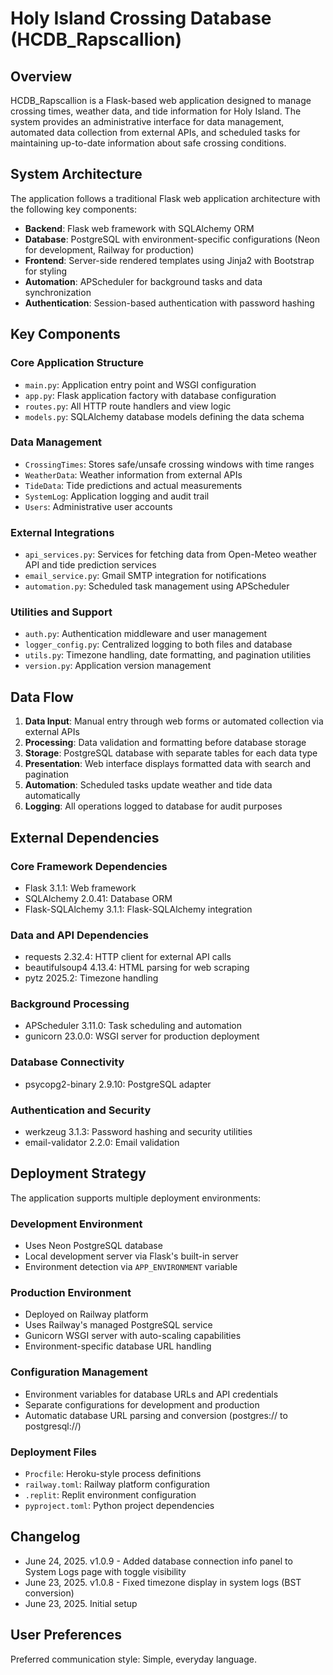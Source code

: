# Holy Island Crossing Database (HCDB_Rapscallion)

## Overview

HCDB_Rapscallion is a Flask-based web application designed to manage crossing times, weather data, and tide information for Holy Island. The system provides an administrative interface for data management, automated data collection from external APIs, and scheduled tasks for maintaining up-to-date information about safe crossing conditions.

## System Architecture

The application follows a traditional Flask web application architecture with the following key components:

- **Backend**: Flask web framework with SQLAlchemy ORM
- **Database**: PostgreSQL with environment-specific configurations (Neon for development, Railway for production)
- **Frontend**: Server-side rendered templates using Jinja2 with Bootstrap for styling
- **Automation**: APScheduler for background tasks and data synchronization
- **Authentication**: Session-based authentication with password hashing

## Key Components

### Core Application Structure
- `main.py`: Application entry point and WSGI configuration
- `app.py`: Flask application factory with database configuration
- `routes.py`: All HTTP route handlers and view logic
- `models.py`: SQLAlchemy database models defining the data schema

### Data Management
- `CrossingTimes`: Stores safe/unsafe crossing windows with time ranges
- `WeatherData`: Weather information from external APIs
- `TideData`: Tide predictions and actual measurements
- `SystemLog`: Application logging and audit trail
- `Users`: Administrative user accounts

### External Integrations
- `api_services.py`: Services for fetching data from Open-Meteo weather API and tide prediction services
- `email_service.py`: Gmail SMTP integration for notifications
- `automation.py`: Scheduled task management using APScheduler

### Utilities and Support
- `auth.py`: Authentication middleware and user management
- `logger_config.py`: Centralized logging to both files and database
- `utils.py`: Timezone handling, date formatting, and pagination utilities
- `version.py`: Application version management

## Data Flow

1. **Data Input**: Manual entry through web forms or automated collection via external APIs
2. **Processing**: Data validation and formatting before database storage
3. **Storage**: PostgreSQL database with separate tables for each data type
4. **Presentation**: Web interface displays formatted data with search and pagination
5. **Automation**: Scheduled tasks update weather and tide data automatically
6. **Logging**: All operations logged to database for audit purposes

## External Dependencies

### Core Framework Dependencies
- Flask 3.1.1: Web framework
- SQLAlchemy 2.0.41: Database ORM
- Flask-SQLAlchemy 3.1.1: Flask-SQLAlchemy integration

### Data and API Dependencies
- requests 2.32.4: HTTP client for external API calls
- beautifulsoup4 4.13.4: HTML parsing for web scraping
- pytz 2025.2: Timezone handling

### Background Processing
- APScheduler 3.11.0: Task scheduling and automation
- gunicorn 23.0.0: WSGI server for production deployment

### Database Connectivity
- psycopg2-binary 2.9.10: PostgreSQL adapter

### Authentication and Security
- werkzeug 3.1.3: Password hashing and security utilities
- email-validator 2.2.0: Email validation

## Deployment Strategy

The application supports multiple deployment environments:

### Development Environment
- Uses Neon PostgreSQL database
- Local development server via Flask's built-in server
- Environment detection via `APP_ENVIRONMENT` variable

### Production Environment
- Deployed on Railway platform
- Uses Railway's managed PostgreSQL service
- Gunicorn WSGI server with auto-scaling capabilities
- Environment-specific database URL handling

### Configuration Management
- Environment variables for database URLs and API credentials
- Separate configurations for development and production
- Automatic database URL parsing and conversion (postgres:// to postgresql://)

### Deployment Files
- `Procfile`: Heroku-style process definitions
- `railway.toml`: Railway platform configuration
- `.replit`: Replit environment configuration
- `pyproject.toml`: Python project dependencies

## Changelog

- June 24, 2025. v1.0.9 - Added database connection info panel to System Logs page with toggle visibility
- June 23, 2025. v1.0.8 - Fixed timezone display in system logs (BST conversion)
- June 23, 2025. Initial setup

## User Preferences

Preferred communication style: Simple, everyday language.